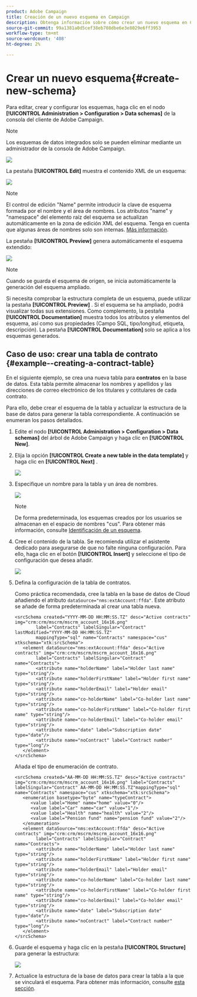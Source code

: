 ```yaml
---
product: Adobe Campaign
title: Creación de un nuevo esquema en Campaign
description: Obtenga información sobre cómo crear un nuevo esquema en Campaign
source-git-commit: 99a1381a0d5cef38eb708dbe6e3e8029e6ff3953
workflow-type: tm+mt
source-wordcount: '408'
ht-degree: 2%

---
```


# Crear un nuevo esquema{#create-new-schema}

Para editar, crear y configurar los esquemas, haga clic en el nodo **[!UICONTROL Administration > Configuration > Data schemas]** de la consola del cliente de Adobe Campaign.

>[!NOTE]
>
>Los esquemas de datos integrados solo se pueden eliminar mediante un administrador de la consola de Adobe Campaign.

![](assets/schema_navtree.png)

La pestaña **[!UICONTROL Edit]** muestra el contenido XML de un esquema:

![](assets/schema_edition.png)

>[!NOTE]
>
>El control de edición &quot;Name&quot; permite introducir la clave de esquema formada por el nombre y el área de nombres. Los atributos &quot;name&quot; y &quot;namespace&quot; del elemento raíz del esquema se actualizan automáticamente en la zona de edición XML del esquema. Tenga en cuenta que algunas áreas de nombres solo son internas. [Más información](schemas.md#reserved-namespaces).

La pestaña **[!UICONTROL Preview]** genera automáticamente el esquema extendido:

![](assets/schema_edition2.png)

>[!NOTE]
>
>Cuando se guarda el esquema de origen, se inicia automáticamente la generación del esquema ampliado.

Si necesita comprobar la estructura completa de un esquema, puede utilizar la pestaña **[!UICONTROL Preview]** . Si el esquema se ha ampliado, podrá visualizar todas sus extensiones. Como complemento, la pestaña **[!UICONTROL Documentation]** muestra todos los atributos y elementos del esquema, así como sus propiedades (Campo SQL, tipo/longitud, etiqueta, descripción). La pestaña **[!UICONTROL Documentation]** solo se aplica a los esquemas generados.

## Caso de uso: crear una tabla de contrato {#example--creating-a-contract-table}

En el siguiente ejemplo, se crea una nueva tabla para **contratos** en la base de datos. Esta tabla permite almacenar los nombres y apellidos y las direcciones de correo electrónico de los titulares y cotitulares de cada contrato.

Para ello, debe crear el esquema de la tabla y actualizar la estructura de la base de datos para generar la tabla correspondiente. A continuación se enumeran los pasos detallados.

1. Edite el nodo **[!UICONTROL Administration > Configuration > Data schemas]** del árbol de Adobe Campaign y haga clic en **[!UICONTROL New]**.
1. Elija la opción **[!UICONTROL Create a new table in the data template]** y haga clic en **[!UICONTROL Next]** .

   ![](assets/create_new_schema.png)

1. Especifique un nombre para la tabla y un área de nombres.

   ![](assets/create_new_param.png)

   >[!NOTE]
   >
   >De forma predeterminada, los esquemas creados por los usuarios se almacenan en el espacio de nombres &quot;cus&quot;. Para obtener más información, consulte [Identificación de un esquema](extend-schema.md#identification-of-a-schema).

1. Cree el contenido de la tabla. Se recomienda utilizar el asistente dedicado para asegurarse de que no falte ninguna configuración. Para ello, haga clic en el botón **[!UICONTROL Insert]** y seleccione el tipo de configuración que desea añadir.

   ![](assets/create_new_content.png)

1. Defina la configuración de la tabla de contratos.

   Como práctica recomendada, cree la tabla en la base de datos de Cloud añadiendo el atributo `dataSource="nms:extAccount:ffda"`. Este atributo se añade de forma predeterminada al crear una tabla nueva.

   ```
   <srcSchema created="YYYY-MM-DD HH:MM:SS.TZ" desc="Active contracts" img="crm:crm/mscrm/mscrm_account_16x16.png"
           label="Contracts" labelSingular="Contract" lastModified="YYYY-MM-DD HH:MM:SS.TZ"
           mappingType="sql" name="Contracts" namespace="cus" xtkschema="xtk:srcSchema">
      <element dataSource="nms:extAccount:ffda" desc="Active contracts" img="crm:crm/mscrm/mscrm_account_16x16.png"
           label="Contracts" labelSingular="Contract" name="Contracts">
           <attribute name="holderName" label="Holder last name" type="string"/>
           <attribute name="holderFirstName" label="Holder first name" type="string"/>
           <attribute name="holderEmail" label="Holder email" type="string"/>
           <attribute name="co-holderName" label="Co-holder last name" type="string"/>           
           <attribute name="co-holderFirstName" label="Co-holder first name" type="string"/>           
           <attribute name="co-holderEmail" label="Co-holder email" type="string"/>    
           <attribute name="date" label="Subscription date" type="date"/>     
           <attribute name="noContract" label="Contract number" type="long"/> 
      </element>
   </srcSchema>
   ```

   Añada el tipo de enumeración de contrato.

   ```
   <srcSchema created="AA-MM-DD HH:MM:SS.TZ" desc="Active contracts" img="crm:crm/mscrm/mscrm_account_16x16.png" label="Contracts" labelSingular="Contract" AA-MM-DD HH:MM:SS.TZ"mappingType="sql" name="Contracts" namespace="cus" xtkschema="xtk:srcSchema">
      <enumeration basetype="byte" name="typeContract">
         <value label="Home" name="home" value="0"/>
         <value label="Car" name="car" value="1"/>
         <value label="Health" name="health" value="2"/>
         <value label="Pension fund" name="pension fund" value="2"/>
      </enumeration>
      <element dataSource="nms:extAccount:ffda" desc="Active contracts" img="crm:crm/mscrm/mscrm_account_16x16.png"
           label="Contracts" labelSingular="Contract" name="Contracts">
           <attribute name="holderName" label="Holder last name" type="string"/>
           <attribute name="holderFirstName" label="Holder first name" type="string"/>
           <attribute name="holderEmail" label="Holder email" type="string"/>
           <attribute name="co-holderName" label="Co-holder last name" type="string"/>           
           <attribute name="co-holderFirstName" label="Co-holder first name" type="string"/>           
           <attribute name="co-holderEmail" label="Co-holder email" type="string"/>    
           <attribute name="date" label="Subscription date" type="date"/>     
           <attribute name="noContract" label="Contract number" type="long"/> 
      </element>
   </srcSchema>
   ```

1. Guarde el esquema y haga clic en la pestaña **[!UICONTROL Structure]** para generar la estructura:

   ![](assets/configuration_structure.png)

1. Actualice la estructura de la base de datos para crear la tabla a la que se vinculará el esquema. Para obtener más información, consulte [esta sección](update-database-structure.md).

